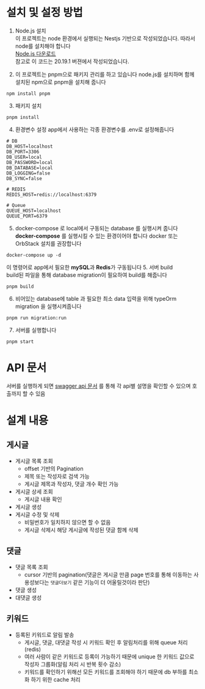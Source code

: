 # 설치 및 설정 방법

1. Node.js 설치<br> 이 프로젝트는 node 환경에서 실행되는 Nestjs 기반으로 작성되었습니다. 따라서 node를 설치해야 합니다<br>
   [Node.js 다운로드](https://nodejs.org/ko)<br> 참고로 이 코드는 20.19.1 버젼에서 작성되었습니다.

2. 이 프로젝트는 pnpm으로 패키지 관리를 하고 있습니다 node.js를 설치하며 함께 설치된 npm으로 pnpm을 설치해 줍니다
```
npm install pnpm
```
3. 패키지 설치<br>
```
pnpm install
```
4. 환경변수 설정
app에서 사용하는 각종 환경변수를 .env로 설정해줍니다
```
# DB
DB_HOST=localhost
DB_PORT=3306
DB_USER=local
DB_PASSWORD=local
DB_DATABASE=local
DB_LOGGING=false
DB_SYNC=false

# REDIS
REDIS_HOST=redis://localhost:6379

# Queue
QUEUE_HOST=localhost
QUEUE_PORT=6379

```
5. docker-compose 로 local에서 구동되는 database 를 실행시켜 줍니다<br>
**docker-compose** 를 실행시킬 수 있는 환경이어야 합니다 docker 또는 OrbStack 설치를 권장합니다
```
docker-compose up -d
```
이 명령어로 app에서 필요한 **mySQL**과 **Redis**가 구동됩니다
5. 서버 build<br>
build된 파일을 통해 database migration이 필요하여 build를 해줍니다
```
pnpm build
```
6. 비어있는 database에 table 과 필요한 최소 data 입력을 위해 typeOrm migration 을 실행시켜줍니다
```
pnpm run migration:run
```
7. 서버를 실행합니다
```
pnpm start
```

# API 문서
서버를 실행하게 되면 [swagger api 문서](localhost:3000/api-docs) 를 통해 각 api별 설명을 확인할 수 있으며 호출까지 할 수 있음

# 설계 내용
## 게시글
- 게시글 목록 조회
   - offset 기반의 Pagination
   - 제목 또는 작성자로 검색 가능
   - 게시글 제목과 작성자, 댓글 개수 확인 가능
- 게시글 상세 조회
  - 게시글 내용 확인 
- 게시글 생성
- 게시글 수정 및 삭제
  - 비밀번호가 일치하지 않으면 할 수 없음
  - 게시글 삭제시 해당 게시글에 작성된 댓글 함께 삭제
## 댓글
- 댓글 목록 조회
  - cursor 기반의 pagination(댓글은 게시글 만큼 page 번호를 통해 이동하는 사용성보다는 `댓글더보기` 같은 기능이 더 어울릴것이라 판단) 
- 댓글 생성
- 대댓글 생성

## 키워드
- 등록된 키워드로 알림 발송
  - 게시글, 댓글, 대댓글 작성 시 키워드 확인 후 알림처리를 위해 queue 처리(redis)
  - 여러 사람이 같은 키워드로 등록이 가능하기 때문에 unique 한 키워드 값으로 작성자 그룹화(알림 처리 시 반복 횟수 감소)
  - 키워드를 확인하기 위해선 모든 키워드를 조회해야 하기 때문에 db 부하를 최소화 하기 위한 cache 처리


